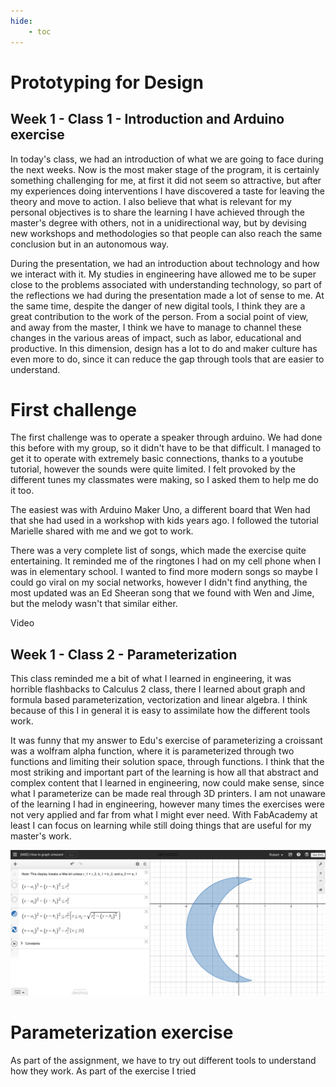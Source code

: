 ```yaml
---
hide:
    - toc
---
```


# Prototyping for Design

## Week 1 - Class 1 - Introduction and Arduino exercise

In today's class, we had an introduction of what we are going to face during the next weeks. Now is the most maker stage of the program, it is certainly something challenging for me, at first it did not seem so attractive, but after my experiences doing interventions I have discovered a taste for leaving the theory and move to action. I also believe that what is relevant for my personal objectives is to share the learning I have achieved through the master's degree with others, not in a unidirectional way, but by devising new workshops and methodologies so that people can also reach the same conclusion but in an autonomous way.  

During the presentation, we had an introduction about technology and how we interact with it. My studies in engineering have allowed me to be super close to the problems associated with understanding technology, so part of the reflections we had during the presentation made a lot of sense to me. At the same time, despite the danger of new digital tools, I think they are a great contribution to the work of the person. From a social point of view, and away from the master, I think we have to manage to channel these changes in the various areas of impact, such as labor, educational and productive. In this dimension, design has a lot to do and maker culture has even more to do, since it can reduce the gap through tools that are easier to understand.

# First challenge

The first challenge was to operate a speaker through arduino. We had done this before with my group, so it didn't have to be that difficult. I managed to get it to operate with extremely basic connections, thanks to a youtube tutorial, however the sounds were quite limited. I felt provoked by the different tunes my classmates were making, so I asked them to help me do it too.

The easiest was with Arduino Maker Uno, a different board that Wen had that she had used in a workshop with kids years ago. I followed the tutorial Marielle shared with me and we got to work.

There was a very complete list of songs, which made the exercise quite entertaining. It reminded me of the ringtones I had on my cell phone when I was in elementary school. I wanted to find more modern songs so maybe I could go viral on my social networks, however I didn't find anything, the most updated was an Ed Sheeran song that we found with Wen and Jime, but the melody wasn't that similar either.

Video

## Week 1 - Class 2 - Parameterization

This class reminded me a bit of what I learned in engineering, it was horrible flashbacks to Calculus 2 class, there I learned about graph and formula based parameterization, vectorization and linear algebra. I think because of this I in general it is easy to assimilate how the different tools work.

It was funny that my answer to Edu's exercise of parameterizing a croissant was a wolfram alpha function, where it is parameterized through two functions and limiting their solution space, through functions. I think that the most striking and important part of the learning is how all that abstract and complex content that I learned in engineering, now could make sense, since what I parameterize can be made real through 3D printers. I am not unaware of the learning I had in engineering, however many times the exercises were not very applied and far from what I might ever need. With FabAcademy at least I can focus on learning while still doing things that are useful for my master's work.

![](../images/medialuna.png)

# Parameterization exercise
As part of the assignment, we have to try out different tools to understand how they work. As part of the exercise I tried
